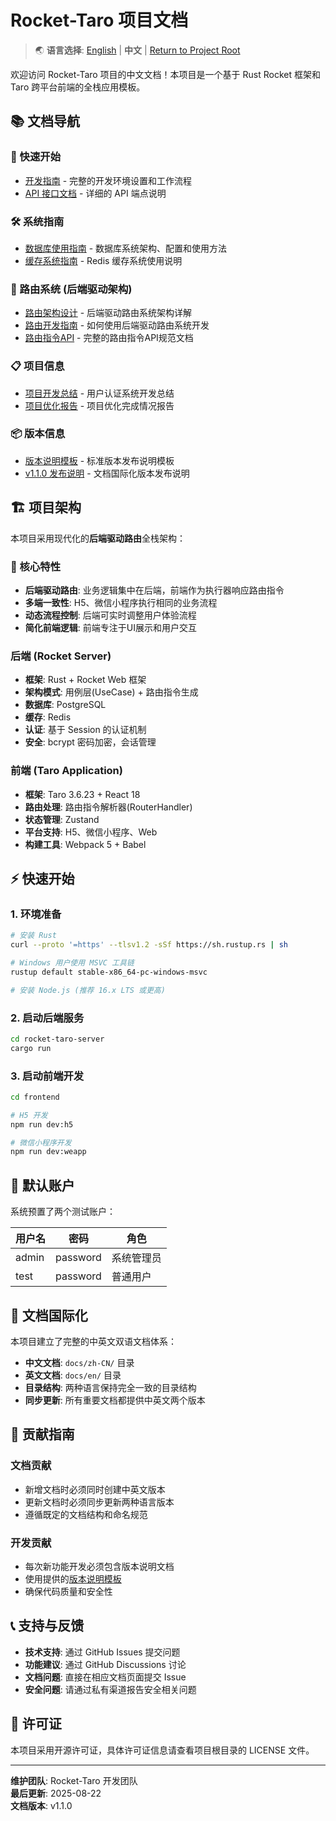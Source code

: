 # Rocket-Taro 项目文档

> 🌏 **语言选择**: [English](../en/README.md) | **中文** | [Return to Project Root](../../README.md)

欢迎访问 Rocket-Taro 项目的中文文档！本项目是一个基于 Rust Rocket 框架和 Taro 跨平台前端的全栈应用模板。

## 📚 文档导航

### 🚀 快速开始
- [开发指南](guides/development.md) - 完整的开发环境设置和工作流程
- [API 接口文档](api/api-reference.md) - 详细的 API 端点说明

### 🛠️ 系统指南
- [数据库使用指南](guides/database-guide.md) - 数据库系统架构、配置和使用方法
- [缓存系统指南](guides/cache-guide.md) - Redis 缓存系统使用说明

### 🎯 路由系统 (后端驱动架构)
- [路由架构设计](architecture/backend-driven-routing.md) - 后端驱动路由系统架构详解
- [路由开发指南](guides/routing-development-guide.md) - 如何使用后端驱动路由系统开发
- [路由指令API](api/route-command-api.md) - 完整的路由指令API规范文档

### 📋 项目信息
- [项目开发总结](project/development-summary.md) - 用户认证系统开发总结
- [项目优化报告](project/optimization-report.md) - 项目优化完成情况报告

### 📦 版本信息
- [版本说明模板](releases/template.md) - 标准版本发布说明模板
- [v1.1.0 发布说明](releases/v1.1.0.md) - 文档国际化版本发布说明

## 🏗️ 项目架构

本项目采用现代化的**后端驱动路由**全栈架构：

### 🚀 核心特性
- **后端驱动路由**: 业务逻辑集中在后端，前端作为执行器响应路由指令
- **多端一致性**: H5、微信小程序执行相同的业务流程
- **动态流程控制**: 后端可实时调整用户体验流程
- **简化前端逻辑**: 前端专注于UI展示和用户交互

### 后端 (Rocket Server)
- **框架**: Rust + Rocket Web 框架
- **架构模式**: 用例层(UseCase) + 路由指令生成
- **数据库**: PostgreSQL 
- **缓存**: Redis
- **认证**: 基于 Session 的认证机制
- **安全**: bcrypt 密码加密，会话管理

### 前端 (Taro Application)
- **框架**: Taro 3.6.23 + React 18
- **路由处理**: 路由指令解析器(RouterHandler)
- **状态管理**: Zustand
- **平台支持**: H5、微信小程序、Web
- **构建工具**: Webpack 5 + Babel

## ⚡ 快速开始

### 1. 环境准备
```bash
# 安装 Rust
curl --proto '=https' --tlsv1.2 -sSf https://sh.rustup.rs | sh

# Windows 用户使用 MSVC 工具链
rustup default stable-x86_64-pc-windows-msvc

# 安装 Node.js (推荐 16.x LTS 或更高)
```

### 2. 启动后端服务
```bash
cd rocket-taro-server
cargo run
```

### 3. 启动前端开发
```bash
cd frontend

# H5 开发
npm run dev:h5

# 微信小程序开发  
npm run dev:weapp
```

## 🔐 默认账户

系统预置了两个测试账户：

| 用户名 | 密码     | 角色       |
|--------|----------|------------|
| admin  | password | 系统管理员 |
| test   | password | 普通用户   |

## 📖 文档国际化

本项目建立了完整的中英文双语文档体系：

- **中文文档**: `docs/zh-CN/` 目录
- **英文文档**: `docs/en/` 目录
- **目录结构**: 两种语言保持完全一致的目录结构
- **同步更新**: 所有重要文档都提供中英文两个版本

## 🤝 贡献指南

### 文档贡献
- 新增文档时必须同时创建中英文版本
- 更新文档时必须同步更新两种语言版本
- 遵循既定的文档结构和命名规范

### 开发贡献
- 每次新功能开发必须包含版本说明文档
- 使用提供的[版本说明模板](releases/template.md)
- 确保代码质量和安全性

## 📞 支持与反馈

- **技术支持**: 通过 GitHub Issues 提交问题
- **功能建议**: 通过 GitHub Discussions 讨论
- **文档问题**: 直接在相应文档页面提交 Issue
- **安全问题**: 请通过私有渠道报告安全相关问题

## 📄 许可证

本项目采用开源许可证，具体许可证信息请查看项目根目录的 LICENSE 文件。

---

**维护团队**: Rocket-Taro 开发团队  
**最后更新**: 2025-08-22  
**文档版本**: v1.1.0